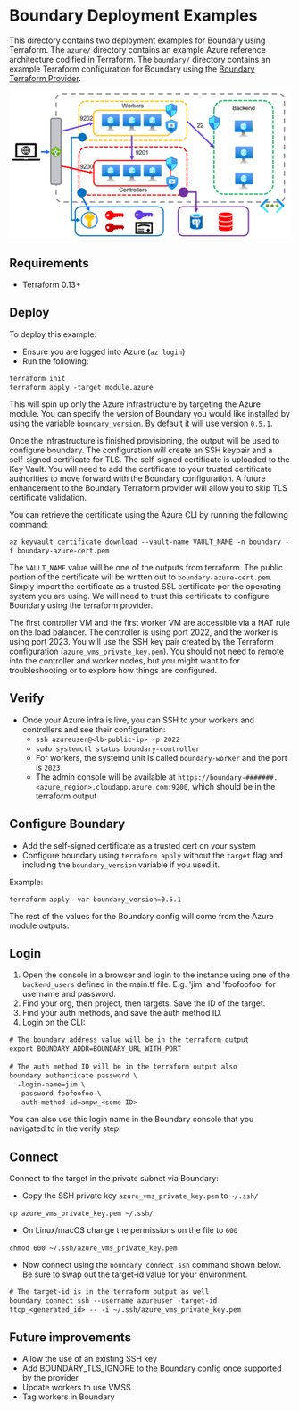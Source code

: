 # Boundary Deployment Examples
This directory contains two deployment examples for Boundary using Terraform. The `azure/` directory contains an example Azure reference architecture codified in Terraform. The `boundary/` directory contains an example Terraform configuration for Boundary using the [Boundary Terraform Provider](https://github.com/hashicorp/terraform-provider-boundary).

![](azure_arch.png)

## Requirements
- Terraform 0.13+

## Deploy
To deploy this example:
- Ensure you are logged into Azure (`az login`)
- Run the following:

```
terraform init
terraform apply -target module.azure
```

This will spin up only the Azure infrastructure by targeting the Azure module. You can specify the version of Boundary you would like installed by using the variable `boundary_version`. By default it will use version `0.5.1`.

Once the infrastructure is finished provisioning, the output will be used to configure boundary. The configuration will create an SSH keypair and a self-signed certificate for TLS. The self-signed certificate is uploaded to the Key Vault. You will need to add the certificate to your trusted certificate authorities to move forward with the Boundary configuration. A future enhancement to the Boundary Terraform provider will allow you to skip TLS certificate validation.

You can retrieve the certificate using the Azure CLI by running the following command:

```
az keyvault certificate download --vault-name VAULT_NAME -n boundary -f boundary-azure-cert.pem
```

The `VAULT_NAME` value will be one of the outputs from terraform. The public portion of the certificate will be written out to `boundary-azure-cert.pem`. Simply import the certificate as a trusted SSL certificate per the operating system you are using. We will need to trust this certificate to configure Boundary using the terraform provider.

The first controller VM and the first worker VM are accessible via a NAT rule on the load balancer. The controller is using port 2022, and the worker is using port 2023. You will use the SSH key pair created by the Terraform configuration (`azure_vms_private_key.pem`). You should not need to remote into the controller and worker nodes, but you might want to for troubleshooting or to explore how things are configured.

## Verify
- Once your Azure infra is live, you can SSH to your workers and controllers and see their configuration:
  - `ssh azureuser@<lb-public-ip> -p 2022`
  - `sudo systemctl status boundary-controller`
  - For workers, the systemd unit is called `boundary-worker` and the port is `2023`
  - The admin console will be available at `https://boundary-#######.<azure_region>.cloudapp.azure.com:9200`, which should be in the terraform output

## Configure Boundary 
- Add the self-signed certificate as a trusted cert on your system
- Configure boundary using `terraform apply` without the `target` flag and including the `boundary_version` variable if you used it.

Example:

```
terraform apply -var boundary_version=0.5.1
```

The rest of the values for the Boundary config will come from the Azure module outputs.

## Login
1. Open the console in a browser and login to the instance using one of the `backend_users` defined in the main.tf file. E.g. 'jim' and 'foofoofoo' for username and password.
1. Find your org, then project, then targets. Save the ID of the target. 
1. Find your auth methods, and save the auth method ID.
1. Login on the CLI: 

```
# The boundary address value will be in the terraform output
export BOUNDARY_ADDR=BOUNDARY_URL_WITH_PORT

# The auth method ID will be in the terraform output also
boundary authenticate password \
  -login-name=jim \
  -password foofoofoo \
  -auth-method-id=ampw_<some ID>
```

You can also use this login name in the Boundary console that you navigated to in the verify step.

## Connect

Connect to the target in the private subnet via Boundary:
- Copy the SSH private key `azure_vms_private_key.pem` to `~/.ssh/`

```cp azure_vms_private_key.pem ~/.ssh/```

- On Linux/macOS change the permissions on the file to `600` 

```chmod 600 ~/.ssh/azure_vms_private_key.pem```

- Now connect using the `boundary connect ssh` command shown below. Be sure to swap out the target-id value for your environment.
```
# The target-id is in the terraform output as well
boundary connect ssh --username azureuser -target-id ttcp_<generated_id> -- -i ~/.ssh/azure_vms_private_key.pem
```

## Future improvements

- Allow the use of an existing SSH key
- Add BOUNDARY_TLS_IGNORE to the Boundary config once supported by the provider
- Update workers to use VMSS
- Tag workers in Boundary
